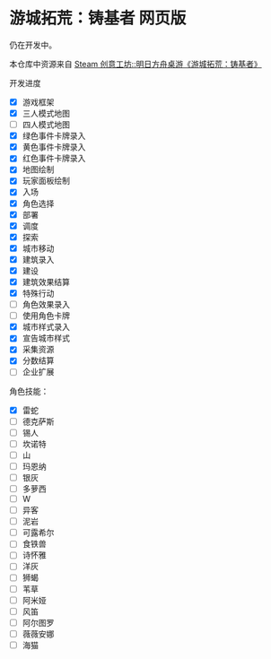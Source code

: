 # 游城拓荒：铸基者 网页版

仍在开发中。

本仓库中资源来自 [Steam 创意工坊::明日方舟桌游《游城拓荒：铸基者》](https://steamcommunity.com/sharedfiles/filedetails/?id=3064722448)

开发进度

- [x] 游戏框架
- [x] 三人模式地图
- [ ] 四人模式地图
- [x] 绿色事件卡牌录入
- [x] 黄色事件卡牌录入
- [x] 红色事件卡牌录入
- [x] 地图绘制
- [x] 玩家面板绘制
- [x] 入场
- [x] 角色选择
- [x] 部署
- [x] 调度
- [x] 探索
- [x] 城市移动
- [x] 建筑录入
- [x] 建设
- [x] 建筑效果结算
- [x] 特殊行动
- [ ] 角色效果录入
- [ ] 使用角色卡牌
- [x] 城市样式录入
- [x] 宣告城市样式
- [x] 采集资源
- [x] 分数结算
- [ ] 企业扩展

角色技能：
- [x] 雷蛇
- [ ] 德克萨斯
- [ ] 锡人
- [ ] 坎诺特
- [ ] 山
- [ ] 玛恩纳
- [ ] 银灰
- [ ] 多萝西
- [ ] W
- [ ] 异客
- [ ] 泥岩
- [ ] 可露希尔
- [ ] 食铁兽
- [ ] 诗怀雅
- [ ] 洋灰
- [ ] 狮蝎
- [ ] 苇草
- [ ] 阿米娅
- [ ] 风笛
- [ ] 阿尔图罗
- [ ] 薇薇安娜
- [ ] 海猫
